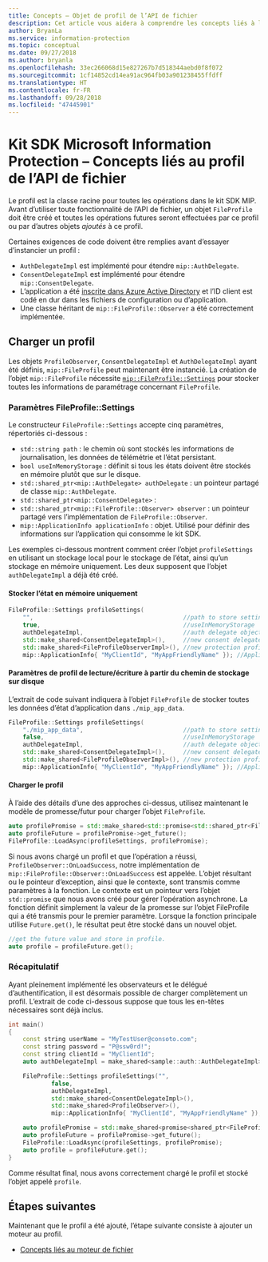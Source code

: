 ```yaml
---
title: Concepts – Objet de profil de l’API de fichier
description: Cet article vous aidera à comprendre les concepts liés à l’objet de profil de fichier qui est créé pendant l’initialisation de l’application.
author: BryanLa
ms.service: information-protection
ms.topic: conceptual
ms.date: 09/27/2018
ms.author: bryanla
ms.openlocfilehash: 33ec266068d15e827267b7d518344aebd0f8f072
ms.sourcegitcommit: 1cf14852cd14ea91ac964fb03a901238455ffdff
ms.translationtype: HT
ms.contentlocale: fr-FR
ms.lasthandoff: 09/28/2018
ms.locfileid: "47445901"
---
```

# <a name="microsoft-information-protection-sdk---file-api-profile-concepts"></a>Kit SDK Microsoft Information Protection – Concepts liés au profil de l’API de fichier

Le profil est la classe racine pour toutes les opérations dans le kit SDK MIP. Avant d’utiliser toute fonctionnalité de l’API de fichier, un objet `FileProfile` doit être créé et toutes les opérations futures seront effectuées par ce profil ou par d’autres objets *ajoutés* à ce profil.

Certaines exigences de code doivent être remplies avant d’essayer d’instancier un profil :

- `AuthDelegateImpl` est implémenté pour étendre `mip::AuthDelegate`.
- `ConsentDelegateImpl` est implémenté pour étendre `mip::ConsentDelegate`.
- L’application a été [inscrite dans Azure Active Directory](/azure/active-directory/develop/quickstart-v1-integrate-apps-with-azure-ad.md) et l’ID client est codé en dur dans les fichiers de configuration ou d’application. 
- Une classe héritant de `mip::FileProfile::Observer` a été correctement implémentée.

## <a name="load-a-profile"></a>Charger un profil

Les objets `ProfileObserver`, `ConsentDelegateImpl` et `AuthDelegateImpl` ayant été définis, `mip::FileProfile` peut maintenant être instancié. La création de l’objet `mip::FileProfile` nécessite [`mip::FileProfile::Settings`](reference/class_mip_fileprofile_settings.md) pour stocker toutes les informations de paramétrage concernant `FileProfile`.

### <a name="fileprofilesettings-parameters"></a>Paramètres FileProfile::Settings

Le constructeur `FileProfile::Settings` accepte cinq paramètres, répertoriés ci-dessous :

- `std::string path` : le chemin où sont stockés les informations de journalisation, les données de télémétrie et l’état persistant.
- `bool useInMemoryStorage` : définit si tous les états doivent être stockés en mémoire plutôt que sur le disque.
- `std::shared_ptr<mip::AuthDelegate> authDelegate` : un pointeur partagé de classe `mip::AuthDelegate`. 
- `std::shared_ptr<mip::ConsentDelegate>` : 
- `std::shared_ptr<mip::FileProfile::Observer> observer` : un pointeur partagé vers l’implémentation de `FileProfile::Observer`.
- `mip::ApplicationInfo applicationInfo` : objet. Utilisé pour définir des informations sur l’application qui consomme le kit SDK.

Les exemples ci-dessous montrent comment créer l’objet `profileSettings` en utilisant un stockage local pour le stockage de l’état, ainsi qu’un stockage en mémoire uniquement. Les deux supposent que l’objet `authDelegateImpl` a déjà été créé.

#### <a name="store-state-in-memory-only"></a>Stocker l’état en mémoire uniquement

```cpp
FileProfile::Settings profileSettings(
    "",                                          //path to store settings
    true,                                        //useInMemoryStorage
    authDelegateImpl,                            //auth delegate object
    std::make_shared<ConsentDelegateImpl>(),     //new consent delegate
    std::make_shared<FileProfileObserverImpl>(), //new protection profile observer
    mip::ApplicationInfo{ "MyClientId", "MyAppFriendlyName" }); //ApplicationInfo object
```

#### <a name="readwrite-profile-settings-from-storage-path-on-disk"></a>Paramètres de profil de lecture/écriture à partir du chemin de stockage sur disque

L’extrait de code suivant indiquera à l’objet `FileProfile` de stocker toutes les données d’état d’application dans `./mip_app_data`.

```cpp
FileProfile::Settings profileSettings(
    "./mip_app_data",                            //path to store settings
    false,                                       //useInMemoryStorage
    authDelegateImpl,                            //auth delegate object
    std::make_shared<ConsentDelegateImpl>(),     //new consent delegate
    std::make_shared<FileProfileObserverImpl>(), //new protection profile observer
    mip::ApplicationInfo{ "MyClientId", "MyAppFriendlyName" }); //ApplicationInfo object
```

#### <a name="load-the-profile"></a>Charger le profil

À l’aide des détails d’une des approches ci-dessus, utilisez maintenant le modèle de promesse/futur pour charger l’objet `FileProfile`.

```cpp
auto profilePromise = std::make_shared<std::promise<std::shared_ptr<FileProfile>>>();
auto profileFuture = profilePromise->get_future();
FileProfile::LoadAsync(profileSettings, profilePromise);
```

Si nous avons chargé un profil et que l’opération a réussi, `ProfileObserver::OnLoadSuccess`, notre implémentation de `mip::FileProfile::Observer::OnLoadSuccess` est appelée. L’objet résultant ou le pointeur d’exception, ainsi que le contexte, sont transmis comme paramètres à la fonction. Le contexte est un pointeur vers l’objet `std::promise` que nous avons créé pour gérer l’opération asynchrone. La fonction définit simplement la valeur de la promesse sur l’objet FileProfile qui a été transmis pour le premier paramètre. Lorsque la fonction principale utilise `Future.get()`, le résultat peut être stocké dans un nouvel objet.

```cpp
//get the future value and store in profile. 
auto profile = profileFuture.get();
```

### <a name="putting-it-together"></a>Récapitulatif

Ayant pleinement implémenté les observateurs et le délégué d’authentification, il est désormais possible de charger complètement un profil. L’extrait de code ci-dessous suppose que tous les en-têtes nécessaires sont déjà inclus.

```cpp
int main()
{
    const string userName = "MyTestUser@consoto.com";
    const string password = "P@ssw0rd!";
    const string clientId = "MyClientId";
    auto authDelegateImpl = make_shared<sample::auth::AuthDelegateImpl>(userName, password, clientId);

    FileProfile::Settings profileSettings("",
            false,
            authDelegateImpl,
            std::make_shared<ConsentDelegateImpl>(),
            std::make_shared<ProfileObserver>(),
            mip::ApplicationInfo{ "MyClientId", "MyAppFriendlyName" });

    auto profilePromise = std::make_shared<promise<shared_ptr<FileProfile>>>();
    auto profileFuture = profilePromise->get_future();
    FileProfile::LoadAsync(profileSettings, profilePromise);
    auto profile = profileFuture.get();
}
```

Comme résultat final, nous avons correctement chargé le profil et stocké l’objet appelé `profile`.

## <a name="next-steps"></a>Étapes suivantes

Maintenant que le profil a été ajouté, l’étape suivante consiste à ajouter un moteur au profil. 

- [Concepts liés au moteur de fichier](concept-profile-engine-file-engine-cpp.md)